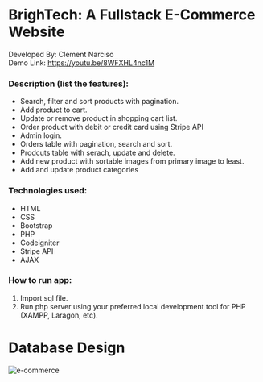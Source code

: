 # BrighTech: A Fullstack E-Commerce Website
Developed By: Clement Narciso\
Demo Link: https://youtu.be/8WFXHL4nc1M

### Description (list the features):
- Search, filter and sort products with pagination.
- Add product to cart.
- Update or remove product in shopping cart list.
- Order product with debit or credit card using Stripe API
- Admin login.
- Orders table with pagination, search and sort.
- Prodcuts table with serach, update and delete.
- Add new product with sortable images from primary image to least.
- Add and update product categories

### Technologies used:
- HTML
- CSS
- Bootstrap
- PHP
- Codeigniter
- Stripe API
- AJAX

### How to run app:
1. Import sql file.
2. Run php server using your preferred local development tool for PHP (XAMPP, Laragon, etc).

# Database Design
![e-commerce](https://user-images.githubusercontent.com/83996435/158003187-33088552-03e0-4129-8040-e881c2463ee6.PNG)
